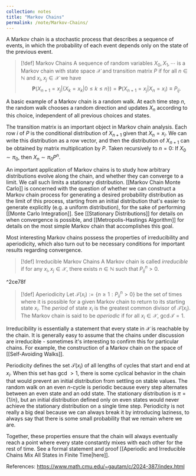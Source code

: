 ```yaml
---
collection: notes
title: "Markov Chains"
permalink: /note/Markov-Chains/
---
```

A Markov chain is a stochastic process that describes a sequence of events, in which the probability of each event depends only on the state of the previous event.  

> [!def] Markov Chains
> A sequence of random variables $X_0, X_1,\cdots$ is a Markov chain with state space $\mathcal{X}$ and transition matrix $P$ if for all $n \in \mathbb{N}$ and $x_i, x_j \in \mathcal{X}$ we have 
> $$
> \mathbf{P}(X_{n+1} = x_j | \{ X_k = x_k | 0 \leq k \leq n \}) = \mathbf{P}(X_{n+1} = x_j | X_n = x_i) \equiv P_{ij}.
> $$

A basic example of a Markov chain is a random walk. At each time step $n$, the random walk chooses a random direction and updates $X_n$ according to this choice, independent of all previous choices and states. 

The transition matrix is an important object in Markov chain analysis. Each row $i$ of $P$ is the conditional distribution of $X_{n+1}$ given that $X_n = x_i$. We can write this distribution as a row vector, and then the distribution of $X_{n+1}$ can be obtained by matrix multiplication by $P$. Taken recursively to $n=0$: If $X_0 \sim \pi_0$, then $X_n \sim \pi_0 P^n$. 

An important application of Markov chains is to study how arbitrary distributions evolve along the chain, and whether they can converge to a limit. We call such limits a stationary distribution. [[Markov Chain Monte Carlo]] is concerned with the question of whether we can construct a Markov chain process for generating a desired probability distribution as the limit of this process, starting from an initial distribution that's easier to generate explicitly (e.g. a uniform distribution), for the sake of performing [[Monte Carlo Integration]]. See [[Stationary Distributions]] for details on when convergence is possible, and [[Metropolis-Hastings Algorithm]] for details on the most simple Markov chain that accomplishes this goal.

Most interesting Markov chains possess the properties of irreducibility and aperiodicity, which also turn out to be necessary conditions for important results regarding convergence.

> [!def] Irreducible Markov Chains
> A Markov chain is called *irreducible* if for any $x_i, x_j \in \mathcal{X}$, there exists $n \in \mathbb{N}$ such that $P^n_{ij} > 0$.

^2ce78f

> [!def] Aperiodicity
> Let $\mathcal{T}(x_i) := \{ n \geq 1 : P^n_{ii} > 0 \}$ be the set of times where it is possible for a given Markov chain to return to its starting state $x_i$. The *period* of state $x_i$ is the greatest common divisor of $\mathcal{T}(x_i)$.
>The Markov chain is said to be *aperiodic* if for all $x_i \in \mathcal{X}$, $\gcd \mathcal{T} = 1$.
 
Irreducibility is essentially a statement that every state in $\mathcal{X}$ is reachable by the chain. It is generally easy to assume that the chains under discussion are irreducible - sometimes it's interesting to confirm this for particular chains. For example, the construction of a Markov chain on the space of [[Self-Avoiding Walks]].

Periodicity defines the set $\mathcal{T}(x_i)$ of all lengths of cycles that start and end at $x_i$. When this set has gcd $> 1,$ there is some cyclical behavior in the chain that would prevent an initial distribution from settling on stable values. The random walk on an even $n$-cycle is periodic because every step alternates between an even state and an odd state. The stationary distribution is $\pi = \{1/n\}$, but an initial distribution defined only on even states would never achieve the stationary distribution on a single time step. Periodicity is not really a big deal because we can always break it by introducing laziness, to always say that there is some small probability that we remain where we are. 

Together, these properties ensure that the chain will always eventually reach a point where every state constantly mixes with each other for the rest of time. See a formal statement and proof [[Aperiodic and Irreducible Chains Mix All States in Finite Time|here]].

References:
https://www.math.cmu.edu/~gautam/c/2024-387/index.html
